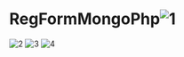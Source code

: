 # RegFormMongoPhp![1](https://user-images.githubusercontent.com/63071210/185803441-6c867431-0e0f-4acd-9901-e22309a29301.png)
![2](https://user-images.githubusercontent.com/63071210/185803442-42dc2715-26ee-418f-9688-d81fa8854146.png)
![3](https://user-images.githubusercontent.com/63071210/185803443-5f843107-3e11-4919-a108-bb518dc41f50.png)
![4](https://user-images.githubusercontent.com/63071210/185803446-a7d024bb-5e9b-44b4-95d9-20d913d92f6a.png)
